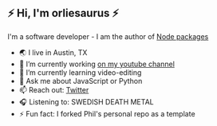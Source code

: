 ## ⚡️ Hi, I'm orliesaurus ⚡️


I'm a software developer - I am the author of [Node packages](https://www.npmjs.com/~orliesaurus)


- 🌏 I live in Austin, TX
- 🔭 I’m currently working [on my youtube channel](https://lf.gg/youtube)
- 🌱 I’m currently learning video-editing
- 💬 Ask me about JavaScript or Python
- 📫 Reach out: [Twitter](https://twitter.com/sunglassesface)
- 🎧 Listening to: SWEDISH DEATH METAL
- ⚡ Fun fact: I forked Phil's personal repo as a template
